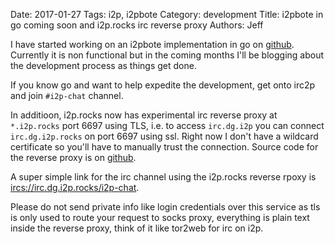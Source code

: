 Date: 2017-01-27
Tags: i2p, i2pbote
Category: development
Title: i2pbote in go coming soon and i2p.rocks irc reverse proxy
Authors: Jeff

I have started working on an i2pbote implementation in go on [github](https://github.com/majestrate/i2pboted). Currently it is non functional but in the coming months I'll be blogging about the development process as things get done.

If you know go and want to help expedite the development, get onto irc2p and join `#i2p-chat` channel.

In additioon, i2p.rocks now has experimental irc reverse proxy at `*.i2p.rocks` port 6697 using TLS, i.e. to access `irc.dg.i2p` you can connect `irc.dg.i2p.rocks` on port 6697 using ssl. Right now I don't have a wildcard certificate so you'll have to manually trust the connection. Source code for the reverse proxy is on [github](https://github.com/majestrate/tls2socks).

A super simple link for the irc channel using the i2p.rocks reverse rpoxy is [ircs://irc.dg.i2p.rocks/i2p-chat](ircs://irc.dg.i2p.rocks/i2p-chat).

Please do not send private info like login credentials over this service as tls is only used to route your request to socks proxy, everything is plain text inside the reverse proxy, think of it like tor2web for irc on i2p.

